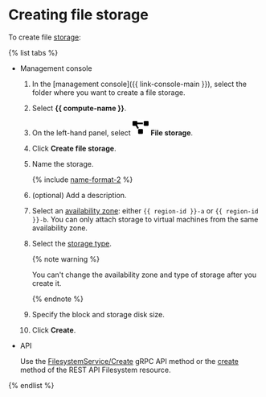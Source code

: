 # Creating file storage

To create file [storage](../../concepts/filesystem.md):

{% list tabs %}

- Management console

   1. In the [management console]({{ link-console-main }}), select the folder where you want to create a file storage.
   1. Select **{{ compute-name }}**.
   1. On the left-hand panel, select ![image](../../../_assets/compute/storage.svg) **File storage**.
   1. Click **Create file storage**.
   1. Name the storage.

      {% include [name-format-2](../../../_includes/name-format-2.md) %}

   1. (optional) Add a description.
   1. Select an [availability zone](../../../overview/concepts/geo-scope.md): either `{{ region-id }}-a` or `{{ region-id }}-b`. You can only attach storage to virtual machines from the same availability zone.
   1. Select the [storage type](../../concepts/filesystem.md#types).

      {% note warning %}

      You can't change the availability zone and type of storage after you create it.

      {% endnote %}

   1. Specify the block and storage disk size.
   1. Click **Create**.

- API

   Use the [FilesystemService/Create](../../api-ref/grpc/filesystem_service.md#Create) gRPC API method or the [create](../../api-ref/Filesystem/create.md) method of the REST API Filesystem resource.

{% endlist %}